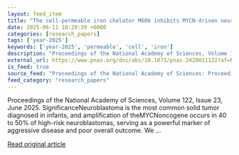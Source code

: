 ```yaml
---
layout: feed_item
title: "The cell-permeable iron chelator M606 inhibits MYCN-driven neuroblastoma via an E2F3-mediated response"
date: 2025-06-11 10:29:39 +0000
categories: [research_papers]
tags: ['year-2025']
keywords: ['year-2025', 'permeable', 'cell', 'iron']
description: "Proceedings of the National Academy of Sciences, Volume 122, Issue 23, June 2025"
external_url: https://www.pnas.org/doi/abs/10.1073/pnas.2420011122?af=R
is_feed: true
source_feed: "Proceedings of the National Academy of Sciences: Proceedings of the National Academy of Sciences: Table of Contents"
feed_category: "research_papers"
---
```


Proceedings of the National Academy of Sciences, Volume 122, Issue 23, June 2025. SignificanceNeuroblastoma is the most common solid tumor diagnosed in infants, and amplification of theMYCNoncogene occurs in 40 to 50% of high-risk neuroblastomas, serving as a powerful marker of aggressive disease and poor overall outcome. We ...

[Read original article](https://www.pnas.org/doi/abs/10.1073/pnas.2420011122?af=R)
